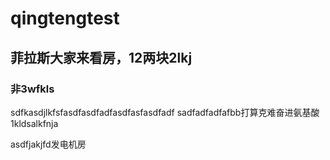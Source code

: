 # qingtengtest
## 菲拉斯大家来看房，12两块2lkj
### 非3wfkls
sdfkasdjlkfsfasdfasdfadfasdfasfasdfadf
sadfadfadfafbb打算克难奋进氨基酸1kldsalkfnja

asdfjakjfd发电机房
